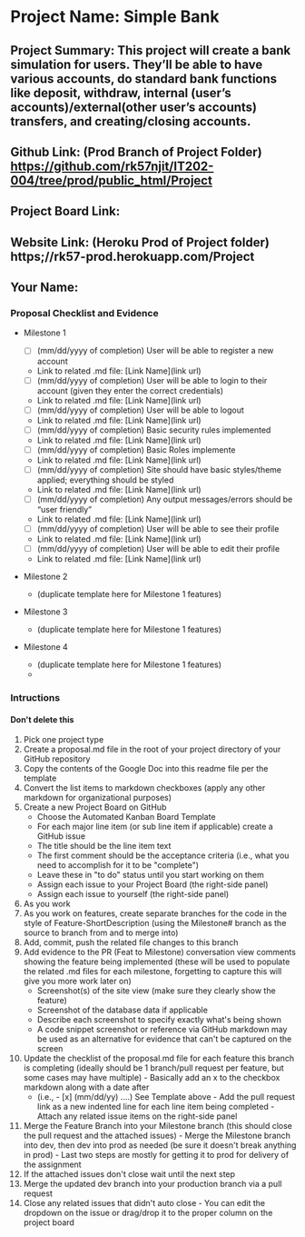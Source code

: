 # Project Name: Simple Bank
## Project Summary: This project will create a bank simulation for users. They’ll be able to have various accounts, do standard bank functions like deposit, withdraw, internal (user’s accounts)/external(other user’s accounts) transfers, and creating/closing accounts.
## Github Link: (Prod Branch of Project Folder) https://github.com/rk57njit/IT202-004/tree/prod/public_html/Project
## Project Board Link: 
## Website Link: (Heroku Prod of Project folder) https;//rk57-prod.herokuapp.com/Project
## Your Name:

<!-- Line item / Feature template (use this for each bullet point) -- DO NOT DELETE THIS SECTION


- [ ] \(mm/dd/yyyy of completion) Feature Title (from the proposal bullet point, if it's a sub-point indent it properly)
  -  Link to related .md file: [Link Name](link url)

 End Line item / Feature Template -- DO NOT DELETE THIS SECTION --> 
 
 
### Proposal Checklist and Evidence

- Milestone 1
  - [ ] \(mm/dd/yyyy of completion) User will be able to register a new account
  -  Link to related .md file: [Link Name](link url)
  - [ ] \(mm/dd/yyyy of completion) User will be able to login to their account (given they enter the correct credentials)
  -  Link to related .md file: [Link Name](link url)
  - [ ] \(mm/dd/yyyy of completion) User will be able to logout
  -  Link to related .md file: [Link Name](link url)
  - [ ] \(mm/dd/yyyy of completion) Basic security rules implemented
  -  Link to related .md file: [Link Name](link url)
  - [ ] \(mm/dd/yyyy of completion) Basic Roles implemente
  -  Link to related .md file: [Link Name](link url)
  - [ ] \(mm/dd/yyyy of completion) Site should have basic styles/theme applied; everything should be styled
  -  Link to related .md file: [Link Name](link url)
  - [ ] \(mm/dd/yyyy of completion) Any output messages/errors should be “user friendly”
  -  Link to related .md file: [Link Name](link url)
  - [ ] \(mm/dd/yyyy of completion) User will be able to see their profile
  -  Link to related .md file: [Link Name](link url)
  - [ ] \(mm/dd/yyyy of completion) User will be able to edit their profile
  -  Link to related .md file: [Link Name](link url)

- Milestone 2
  - (duplicate template here for Milestone 1 features)
- Milestone 3
  - (duplicate template here for Milestone 1 features)
- Milestone 4
  - (duplicate template here for Milestone 1 features)
  - 
### Intructions
#### Don't delete this
1. Pick one project type
2. Create a proposal.md file in the root of your project directory of your GitHub repository
3. Copy the contents of the Google Doc into this readme file per the template
4. Convert the list items to markdown checkboxes (apply any other markdown for organizational purposes)
5. Create a new Project Board on GitHub
   - Choose the Automated Kanban Board Template
   - For each major line item (or sub line item if applicable) create a GitHub issue
   - The title should be the line item text
   - The first comment should be the acceptance criteria (i.e., what you need to accomplish for it to be "complete")
   - Leave these in "to do" status until you start working on them
   - Assign each issue to your Project Board (the right-side panel)
   - Assign each issue to yourself (the right-side panel)
6. As you work
  1. As you work on features, create separate branches for the code in the style of Feature-ShortDescription (using the Milestone# branch as the source to branch from and to merge into)
  2. Add, commit, push the related file changes to this branch
  3. Add evidence to the PR (Feat to Milestone) conversation view comments showing the feature being implemented (these will be used to populate the related .md files for each milestone, forgetting to capture this will give you more work later on)
     - Screenshot(s) of the site view (make sure they clearly show the feature)
     - Screenshot of the database data if applicable
     - Describe each screenshot to specify exactly what's being shown
     - A code snippet screenshot or reference via GitHub markdown may be used as an alternative for evidence that can't be captured on the screen
  4. Update the checklist of the proposal.md file for each feature this branch is completing (ideally should be 1 branch/pull request per feature, but some cases may have multiple)
    - Basically add an x to the checkbox markdown along with a date after
      - (i.e.,   - [x] (mm/dd/yy) ....) See Template above
    - Add the pull request link as a new indented line for each line item being completed
    - Attach any related issue items on the right-side panel
  5. Merge the Feature Branch into your Milestone branch (this should close the pull request and the attached issues)
    - Merge the Milestone branch into dev, then dev into prod as needed (be sure it doesn't break anything in prod)
    - Last two steps are mostly for getting it to prod for delivery of the assignment 
  7. If the attached issues don't close wait until the next step
  8. Merge the updated dev branch into your production branch via a pull request
  9. Close any related issues that didn't auto close
    - You can edit the dropdown on the issue or drag/drop it to the proper column on the project board